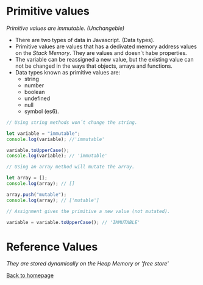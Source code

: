 # Primitive values

_Primitive values are immutable. (Unchangeble)_

- There are two types of data in Javascript. (Data types).
- Primitive values are values that has a dedivated memory address values on the _Stack Memory_. They are values and doesn´t habe properties.
- The variable can be reassigned a new value, but the existing value can not be changed in the ways that objects, arrays and functions.
- Data types known as primitive values are:
  - string
  - number
  - boolean
  - undefined
  - null
  - symbol (es6).

```javascript
// Using string methods won´t change the string.

let variable = "immutable";
console.log(variable); //'immutable'

variable.toUpperCase();
console.log(variable); // 'immutable'

// Using an array method will mutate the array.

let array = [];
console.log(array); // []

array.push("mutable");
console.log(array); // ['mutable']

// Assignment gives the primitive a new value (not mutated).

variable = variable.toUpperCase(); // 'IMMUTABLE'
```

# Reference Values

_They are stored dynamically on the Heap Memory or 'free store'_

[Back to homepage](/README.md)
